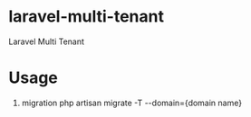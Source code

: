 # laravel-multi-tenant
Laravel Multi Tenant

# Usage
1. migration
php artisan migrate -T --domain={domain name}
